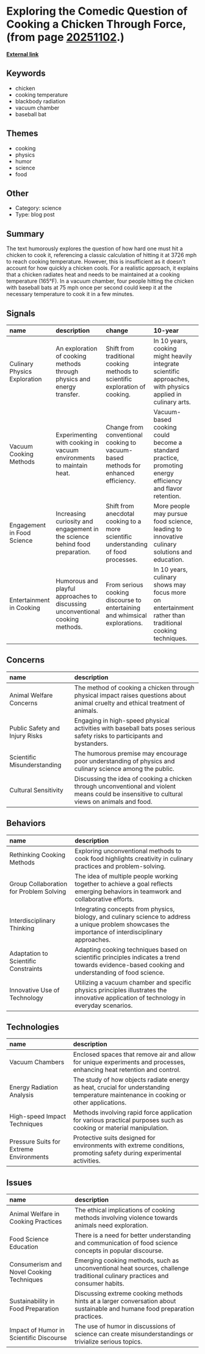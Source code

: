 # __Exploring the Comedic Question of Cooking a Chicken Through Force__, (from page [20251102](https://kghosh.substack.com/p/20251102).)

__[External link](https://james-simon.github.io/blog/chicken-cooking/)__



## Keywords

* chicken
* cooking temperature
* blackbody radiation
* vacuum chamber
* baseball bat

## Themes

* cooking
* physics
* humor
* science
* food

## Other

* Category: science
* Type: blog post

## Summary

The text humorously explores the question of how hard one must hit a chicken to cook it, referencing a classic calculation of hitting it at 3726 mph to reach cooking temperature. However, this is insufficient as it doesn't account for how quickly a chicken cools. For a realistic approach, it explains that a chicken radiates heat and needs to be maintained at a cooking temperature (165°F). In a vacuum chamber, four people hitting the chicken with baseball bats at 75 mph once per second could keep it at the necessary temperature to cook it in a few minutes.

## Signals

| name                         | description                                                                   | change                                                                             | 10-year                                                                                                    | driving-force                                                                                  |   relevancy |
|:-----------------------------|:------------------------------------------------------------------------------|:-----------------------------------------------------------------------------------|:-----------------------------------------------------------------------------------------------------------|:-----------------------------------------------------------------------------------------------|------------:|
| Culinary Physics Exploration | An exploration of cooking methods through physics and energy transfer.        | Shift from traditional cooking methods to scientific exploration of cooking.       | In 10 years, cooking might heavily integrate scientific approaches, with physics applied in culinary arts. | Growing interest in science and technology in cooking and food preparation.                    |           4 |
| Vacuum Cooking Methods       | Experimenting with cooking in vacuum environments to maintain heat.           | Change from conventional cooking to vacuum-based methods for enhanced efficiency.  | Vacuum-based cooking could become a standard practice, promoting energy efficiency and flavor retention.   | Push for innovative cooking techniques to improve flavor and efficiency in the culinary world. |           3 |
| Engagement in Food Science   | Increasing curiosity and engagement in the science behind food preparation.   | Shift from anecdotal cooking to a more scientific understanding of food processes. | More people may pursue food science, leading to innovative culinary solutions and education.               | Interest in healthier cooking and understanding science behind flavors and techniques.         |           4 |
| Entertainment in Cooking     | Humorous and playful approaches to discussing unconventional cooking methods. | From serious cooking discourse to entertaining and whimsical explorations.         | In 10 years, culinary shows may focus more on entertainment rather than traditional cooking techniques.    | Desire for engaging and shareable content in cooking media.                                    |           3 |

## Concerns

| name                           | description                                                                                                                                   |
|:-------------------------------|:----------------------------------------------------------------------------------------------------------------------------------------------|
| Animal Welfare Concerns        | The method of cooking a chicken through physical impact raises questions about animal cruelty and ethical treatment of animals.               |
| Public Safety and Injury Risks | Engaging in high-speed physical activities with baseball bats poses serious safety risks to participants and bystanders.                      |
| Scientific Misunderstanding    | The humorous premise may encourage poor understanding of physics and culinary science among the public.                                       |
| Cultural Sensitivity           | Discussing the idea of cooking a chicken through unconventional and violent means could be insensitive to cultural views on animals and food. |

## Behaviors

| name                                    | description                                                                                                                                            |
|:----------------------------------------|:-------------------------------------------------------------------------------------------------------------------------------------------------------|
| Rethinking Cooking Methods              | Exploring unconventional methods to cook food highlights creativity in culinary practices and problem-solving.                                         |
| Group Collaboration for Problem Solving | The idea of multiple people working together to achieve a goal reflects emerging behaviors in teamwork and collaborative efforts.                      |
| Interdisciplinary Thinking              | Integrating concepts from physics, biology, and culinary science to address a unique problem showcases the importance of interdisciplinary approaches. |
| Adaptation to Scientific Constraints    | Adapting cooking techniques based on scientific principles indicates a trend towards evidence-based cooking and understanding of food science.         |
| Innovative Use of Technology            | Utilizing a vacuum chamber and specific physics principles illustrates the innovative application of technology in everyday scenarios.                 |

## Technologies

| name                                    | description                                                                                                                          |
|:----------------------------------------|:-------------------------------------------------------------------------------------------------------------------------------------|
| Vacuum Chambers                         | Enclosed spaces that remove air and allow for unique experiments and processes, enhancing heat retention and control.                |
| Energy Radiation Analysis               | The study of how objects radiate energy as heat, crucial for understanding temperature maintenance in cooking or other applications. |
| High-speed Impact Techniques            | Methods involving rapid force application for various practical purposes such as cooking or material manipulation.                   |
| Pressure Suits for Extreme Environments | Protective suits designed for environments with extreme conditions, promoting safety during experimental activities.                 |

## Issues

| name                                     | description                                                                                                                  |
|:-----------------------------------------|:-----------------------------------------------------------------------------------------------------------------------------|
| Animal Welfare in Cooking Practices      | The ethical implications of cooking methods involving violence towards animals need exploration.                             |
| Food Science Education                   | There is a need for better understanding and communication of food science concepts in popular discourse.                    |
| Consumerism and Novel Cooking Techniques | Emerging cooking methods, such as unconventional heat sources, challenge traditional culinary practices and consumer habits. |
| Sustainability in Food Preparation       | Discussing extreme cooking methods hints at a larger conversation about sustainable and humane food preparation practices.   |
| Impact of Humor in Scientific Discourse  | The use of humor in discussions of science can create misunderstandings or trivialize serious topics.                        |